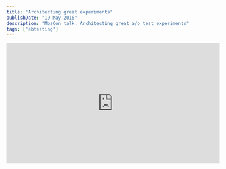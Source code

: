 ```yaml
---
title: "Architecting great experiments"
publishDate: "19 May 2016"
description: "MozCon talk: Architecting great a/b test experiments"
tags: ["abtesting"]
---
```

<iframe width="560" height="315" src="https://www.youtube.com/embed/F0ApsIAzV_A?si=Ts8X-ANMIwuFB0AC" title="YouTube video player" frameborder="0" allow="accelerometer; autoplay; clipboard-write; encrypted-media; gyroscope; picture-in-picture; web-share" allowfullscreen></iframe>